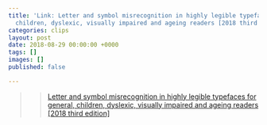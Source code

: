 ```yaml
---
title: 'Link: Letter and symbol misrecognition in highly legible typefaces for general,
  children, dyslexic, visually impaired and ageing readers [2018 third edition] '
categories: clips
layout: post
date: 2018-08-29 00:00:00 +0000
tags: []
images: []
published: false

---
```

> > [Letter and  symbol misrecognition in highly legible typefaces for general, children,  dyslexic, visually impaired and ageing readers \[2018 third edition\]](https://typography.guru/journal/letters-symbols-misrecognition/)